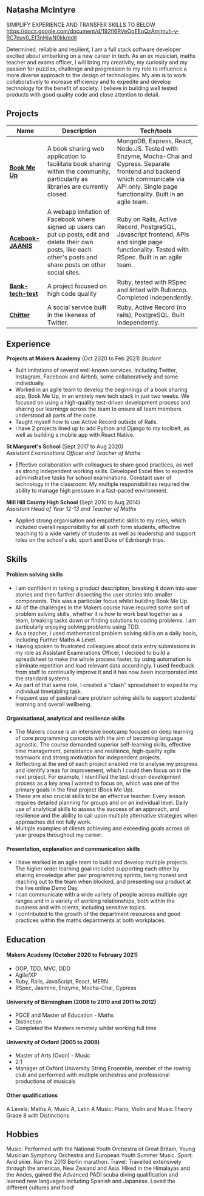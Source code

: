 ## Natasha McIntyre

SIMPLIFY EXPERIENCE AND TRANSFER SKILLS TO BELOW
https://docs.google.com/document/d/192fl6RVeOpEEoQzAmjmuh-y-RC7euy0_Ef3nHiwN0kk/edit

Determined, reliable and resilient, I am a full stack software developer excited about embarking on a new career in tech. As an ex musician, maths teacher and exams officer, I will bring my creativity, my curiosity and my passion for puzzles, challenge and progression to my role to influence a more diverse approach to the design of technologies. My aim is to work collaboratively to increase efficiency and to expedite and develop technology for the benefit of society. I believe in building well tested products with good quality code and close attention to detail.

## Projects

| Name                         | Description       | Tech/tools        |
| ---------------------------- | ----------------- | ----------------- |
| [**Book Me Up**](https://github.com/natashamcintyre/book_swap) | A book sharing web application to facilitate book sharing within the community, particularly as libraries are currently closed. | MongoDB, Express, React, Node.JS. Tested with Enzyme, Mocha-Chai and Cypress. Separate frontend and backend which communicate via API only. Single page functionality. Built in an agile team. |
| [**Acebook-JAANIS**](https://github.com/natashamcintyre/acebook-JAANIS) | A webapp imitation of Facebook where signed up users can put up posts, edit and delete their own posts, like each other's posts and share posts on other social sites. | Ruby on Rails, Active Record, PostgreSQL, Javascript frontend, APIs and single page functionality. Tested with RSpec. Built in an agile team. |
| [**Bank-tech-test**](https://github.com/natashamcintyre/bank-tech-test) | A project focused on high code quality | Ruby, tested with RSpec and linted with Rubocop. Completed independently. |
|[**Chitter**](https://github.com/natashamcintyre/chitter-challenge) | A social service built in the likeness of Twitter. | Ruby, Active Record (no rails), PostgreSQL. Built independently. |

## Experience

**Projects at Makers Academy** (Oct 2020 to Feb 2021)
_Student_

- Built imitations of several well-known services, including Twitter, Instagram, Facebook and Airbnb, some collaboratively and some individually.
- Worked in an agile team to develop the beginnings of a book sharing app, Book Me Up, in an entirely new tech stack in just two weeks. We focused on using a high-quality test-driven development process and sharing our learnings across the team to ensure all team members understood all parts of the code.
- Taught myself how to use Active Record outside of Rails.
- I have 2 projects lined up to add Python and Django to my toolbelt, as well as building a mobile app with React Native.

**St Margaret's School** (Sept 2017 to Aug 2020)  
_Assistant Examinations Officer and Teacher of Maths_

- Effective collaboration with colleagues to share good practices, as well as strong independent working skills. Developed Excel files to expedite administrative tasks for school examinations. Constant user of technology in the classroom. My multiple responsibilities required the ability to manage high pressure in a fast-paced environment.

**Mill Hill County High School** (Sept 2010 to Aug 2014)  
_Assistant Head of Year 12-13 and Teacher of Maths_

- Applied strong organisation and empathetic skills to my roles, which included overall responsibility for all sixth form students, effective teaching to a wide variety of students as well as leadership and support roles on the school's ski, sport and Duke of Edinburgh trips.

## Skills

#### Problem solving skills

- I am confident in taking a product description, breaking it down into user stories and then further dissecting the user stories into smaller components. This was a particular focus whilst building Book Me Up.
- All of the challenges in the Makers course have required some sort of problem solving skills, whether it is how to work best together as a team, breaking tasks down or finding solutions to coding problems. I am particularly enjoying solving problems using TDD.
- As a teacher, I used mathematical problem solving skills on a daily basis, including Further Maths A Level.
- Having spoken to frustrated colleagues about data entry submissions in my role as Assistant Examinations Officer, I decided to build a spreadsheet to make the whole process faster, by using automation to eliminate repetition and load relevant data accordingly. I used feedback from staff to continually improve it and it has now been incorporated into the standard systems.
- As part of that same role, I created a "clash" spreadsheet to expedite my individual timetabling task.
- Frequent use of pastoral care problem solving skills to support students' learning and overall wellbeing.

#### Organisational, analytical and resilience skills

- The Makers course is an intensive bootcamp focused on deep learning of core programming concepts with the aim of becoming language agnostic. The course demanded superior self-learning skills, effective time management, persistance and resilience, high-quality agile teamwork and strong motivation for independent projects.
- Reflecting at the end of each project enabled me to analyse my progress and identify areas for improvement, which I could then focus on in the next project. For example, I identified the test-driven development process as a key area I wanted to focus on, which was one of the primary goals in the final project (Book Me Up).
- These are also crucial skills to be an effective teacher. Every lesson requires detailed planning for groups and on an individual level. Daily use of analytical skills to assess the success of an approach, and resilience and the ability to call upon multiple alternative strategies when approaches did not fully work.
- Multiple examples of clients achieving and exceeding goals across all year groups throughout my career.

#### Presentation, explanation and communication skills

- I have worked in an agile team to build and develop multiple projects. The higher order learning goal included supporting each other by sharing knowledge after pair programming sprints, being honest and reaching out to the team when blocked, and presenting our product at the live online Demo Day.
- I can communicate with a wide variety of people across multiple age ranges and in a variety of working relationships, both within the business and with clients, including sensitive topics.
- I contributed to the growth of the department resources and good practices within the maths departments at both workplaces.

## Education

#### Makers Academy (October 2020 to February 2021)

- OOP, TDD, MVC, DDD
- Agile/XP
- Ruby, Rails, JavaScript, React, MERN
- RSpec, Jasmine, Enzyme, Mocha-Chai, Cypress

#### University of Birmingham (2008 to 2010 and 2011 to 2012)

- PGCE and Master of Education - Maths
- Distinction
- Completed the Masters remotely whilst working full time

#### University of Oxford (2005 to 2008)

- Master of Arts (Oxon) - Music
- 2:1
- Manager of Oxford University String Ensemble, member of the rowing club and performed with multiple orchestras and professional productions of musicals

#### Other qualifications

A Levels: Maths A, Music A, Latin A
Music: Piano, Violin and Music Theory Grade 8 with Distinctions

## Hobbies

Music: Performed with the National Youth Orchestra of Great Britain, Young Musician Symphony Orchestra and European Youth Summer Music.
Sport: Avid skier. Ran the 2013 Berlin marathon.
Travel: Travelled extensively through the americas, New Zealand and Asia. Hiked in the Himalayas and the Andes, gained the Advanced PADI scuba diving qualification and learned new languages including Spanish and Japanese. Loved the different cultures and food!

